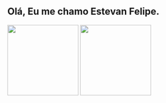 ## Olá, Eu me chamo Estevan Felipe.

<!--
**EstevanFelipeSilva/EstevanFelipeSilva** is a ✨ _special_ ✨ repository because its `README.md` (this file) appears on your GitHub profile.

Here are some ideas to get you started:

- 🔭 I’m currently working on ...
- 🌱 I’m currently learning ...
- 👯 I’m looking to collaborate on ...
- 🤔 I’m looking for help with ...
- 💬 Ask me about ...
- 📫 How to reach me: ...
- 😄 Pronouns: ...
- ⚡ Fun fact: ...
-->

<div>

  <img height="160em" src="https://github-readme-stats.vercel.app/api?username=estevanfelipesilva&show_icons=true&theme=react&include_all_commits=true&count_private=true" />
  
  <img height="160em" src="https://github-readme-stats.vercel.app/api/top-langs/?username=estevanfelipesilva&layout=compact&langs_count=7&theme=react"/>

</div>
